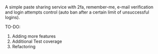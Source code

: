 A simple paste sharing service with 2fa, remember-me, e-mail verification and login attempts control (auto ban after a certain limit of unsuccessful logins).

TO-DO:
1) Adding more features
2) Additional Test coverage
3) Refactoring
